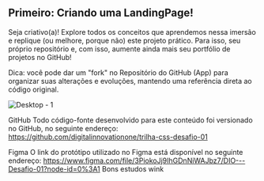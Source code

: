 ## Primeiro: Criando uma LandingPage!

Seja criativo(a)! Explore todos os conceitos que aprendemos nessa imersão e replique (ou melhore, porque não) este projeto prático. Para isso, seu próprio repositório e, com isso, aumente ainda mais seu portfólio de projetos no GitHub!
 
Dica: você pode dar um "fork" no Repositório do GitHub (App) para organizar suas alterações e evoluções, mantendo uma referência direta ao código original.

![Desktop - 1](https://user-images.githubusercontent.com/128502624/234340108-33472945-7123-4664-87d3-9abec3b33b47.png)

GitHub
Todo código-fonte desenvolvido para este conteúdo foi versionado no GitHub, no seguinte endereço:
https://github.com/digitalinnovationone/trilha-css-desafio-01
 
Figma
O link do protótipo utilizado no Figma está disponível no seguinte endereço:
https://www.figma.com/file/3PiokoJj9IhGDnNiWAJbz7/DIO---Desafio-01?node-id=0%3A1
Bons estudos wink
 

